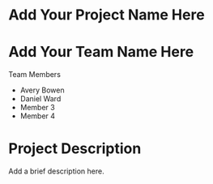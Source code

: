 # Add Your Project Name Here
# Add Your Team Name Here

Team Members
* Avery Bowen
* Daniel Ward
* Member 3
* Member 4

# Project Description

Add a brief description here.
